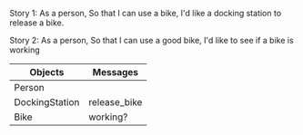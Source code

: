 Story 1:
As a person,
So that I can use a bike,
I'd like a docking station to release a bike.

Story 2:
As a person,
So that I can use a good bike,
I'd like to see if a bike is working

|Objects|Messages|
|-------|--------|
|Person|         |
|DockingStation|release_bike|
|Bike|working?|
